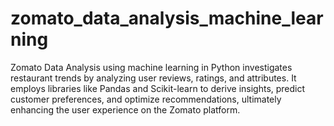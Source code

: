# zomato_data_analysis_machine_learning
Zomato Data Analysis using machine learning in Python investigates restaurant trends by analyzing user reviews, ratings, and attributes. It employs libraries like Pandas and Scikit-learn to derive insights, predict customer preferences, and optimize recommendations, ultimately enhancing the user experience on the Zomato platform.
